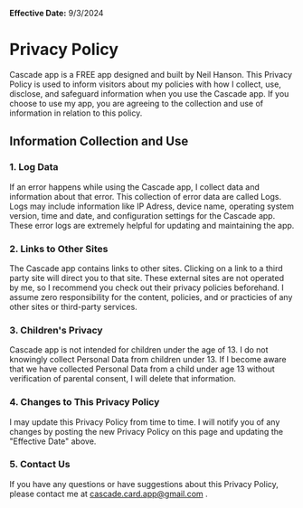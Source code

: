 **Effective Date:** 9/3/2024 <br>
# **Privacy Policy**
Cascade app is a FREE app designed and built by Neil Hanson. This Privacy Policy is used to inform visitors about my policies with how I collect, use, disclose, and safeguard information when you use the Cascade app. If you choose to use my app, you are agreeing to the collection and use of information in relation to this policy.

## **Information Collection and Use**
### 1. Log Data
If an error happens while using the Cascade app, I collect data and information about that error. This collection of error data are called Logs. Logs may include information like IP Adress, device name, operating system version, time and date, and configuration settings for the Cascade app. These error logs are extremely helpful for updating and maintaining the app.

### 2. Links to Other Sites
The Cascade app contains links to other sites. Clicking on a link to a third party site will direct you to that site. These external sites are not operated by me, so I recommend you check out their privacy policies beforehand. I assume zero responsibility for the content, policies, and or practicies of any other sites or third-party services.

### 3. Children's Privacy
Cascade app is not intended for children under the age of 13. I do not knowingly collect Personal Data from children under 13. If I become aware that we have collected Personal Data from a child under age 13 without verification of parental consent, I will delete that information.

### 4. Changes to This Privacy Policy
I may update this Privacy Policy from time to time. I will notify you of any changes by posting the new Privacy Policy on this page and updating the "Effective Date" above.

### 5. Contact Us
If you have any questions or have suggestions about this Privacy Policy, please contact me at cascade.card.app@gmail.com .

